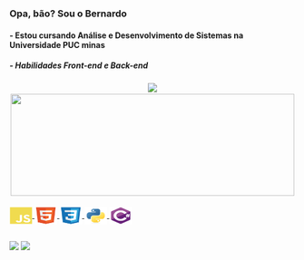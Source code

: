### Opa, bão? Sou o Bernardo 
<h4>- Estou cursando Análise e Desenvolvimento de Sistemas na Universidade PUC minas </h4>
<h5>- Habilidades Front-end e Back-end</h5>

<div align="center">
  <a href="https://github.com/SdzX3">
  <img height="180em" src="https://github-readme-stats.vercel.app/api?username=Bcabralp&show_icons=true&theme=dark&include_all_commits=true&count_private=true"/>
  <img height="180em" width="500rem" src="https://github-readme-stats.vercel.app/api/top-langs/?username=Bcabralp&layout=compact&langs_count=7&theme=dark"/> 
</div>
  
  <div style="display: inline_block"><br>
  <img align="center" alt="Eu-Js" height="30" width="40" src="https://raw.githubusercontent.com/devicons/devicon/master/icons/javascript/javascript-plain.svg">
  <img align="center" alt="Eu-HTML" height="30" width="40" src="https://raw.githubusercontent.com/devicons/devicon/master/icons/html5/html5-original.svg">
  <img align="center" alt="Eu-CSS" height="30" width="40" src="https://raw.githubusercontent.com/devicons/devicon/master/icons/css3/css3-original.svg">
  <img align="center" alt="Eu-Python" height="30" width="40" src="https://raw.githubusercontent.com/devicons/devicon/master/icons/python/python-original.svg">
  <img align="center" alt="Eu-Csharp" height="30" width="40" src="https://raw.githubusercontent.com/devicons/devicon/master/icons/csharp/csharp-original.svg">
</div>
  
  ##
  
  <div>
  <a href="https://instagram.com/bcabral.p_" target="_blank"><img src="https://img.shields.io/badge/-Instagram-%23E4405F?style=for-the-badge&logo=instagram&logoColor=white" target="_blank"></a>
  <a href="https://www.linkedin.com/in/bernardo-cabral-18a0a7237/" target="_blank"><img src="https://img.shields.io/badge/-LinkedIn-%230077B5?style=for-the-badge&logo=linkedin&logoColor=white" target="_blank"></a>
  </div>
